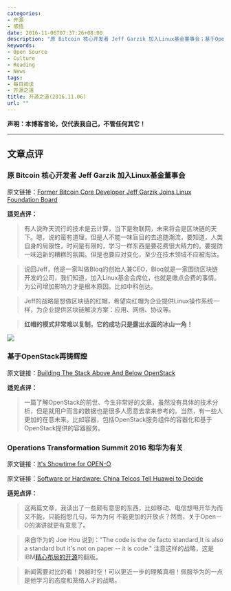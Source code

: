 ```yaml
---
categories:
- 开源
- 感悟
date: 2016-11-06T07:37:26+08:00
description: "原 Bitcoin 核心开发者 Jeff Garzik 加入Linux基金董事会；基于OpenStack再铸辉煌；Operations Transformation Summit 2016 和华为有关"
keywords:
- Open Source
- Culture
- Reading
- News
tags:
- 每日阅读
- 开源之道
title: 开源之道(2016.11.06)
url: ""
---
```


**声明：本博客言论，仅代表我自己，不管任何其它！**

---

## 文章点评

### 原 Bitcoin 核心开发者 Jeff Garzik 加入Linux基金董事会

原文链接：[Former Bitcoin Core Developer Jeff Garzik Joins Linux Foundation Board](https://cointelegraph.com/news/former-bitcoin-core-developer-jeff-garzik-joins-linux-foundation-board)

**适兕点评：**

> 有人说昨天流行的技术是云计算，当下是物联网，未来将会是区块链的天下。嗯，说的蛮有道理，但是人不能一味盲目的去追随潮流，要知道，人类自身的局限性，时间是有限的，学习一样东西是要花费很大精力的。要提防一味追新的糟糕的氛围。但是也要应对变化，至少在技术领域不应被淘汰。

> 说回Jeff，他是一家叫做Bloq的创始人兼CEO，Bloq就是一家围绕区块链开发的公司，我们知道，加入Linux基金会席位，也就是缴点会费的事情。为公司增加影响力才是根本原因。比如中科创达。

> Jeff的战略是想做区块链的红帽，希望向红帽为企业提供Linux操作系统一样，为企业提供区块链解决方案：应用、网络、协议等。

> **红帽的模式非常难以复制，它的成功只是露出水面的冰山一角！**

![](https://www.nextplatform.com/wp-content/uploads/2015/04/openstack-cloud-logo-bw.jpg)

### 基于OpenStack再铸辉煌

原文链接：[Building The Stack Above And Below OpenStack](https://www.nextplatform.com/2016/11/03/building-stack-openstack/)

**适兕点评：**

> 一篇了解OpenStack的前世、今生非常好的文章，虽然没有具体的技术分析，但是就用户而言的数据也是很多人愿意去拿来参考的。当然，有一些人更加的在意未来。比如容器，包括OpenStack服务组件的容器化和基于OpenStack提供的容器服务。

###  Operations Transformation Summit 2016 和华为有关

原文链接：[It's Showtime for OPEN-O](http://www.lightreading.com/nfv/nfv-mano/its-showtime-for-open-o-/d/d-id/727537)

原文链接：[Software or Hardware: China Telcos Tell Huawei to Decide](http://www.lightreading.com/business-employment/business-transformation/software-or-hardware-china-telcos-tell-huawei-to-decide-/d/d-id/727533)

**适兕点评：**

> 这两篇文章，我读出了一些颇有意思的东西，比如移动、电信想甩开华为而又不能，只能抱怨几句，华为为何 不能更加的开放点？然而，关于Open－O的演讲就更有意思了。

> 来自华为的 Joe Hou 说到："The code is the de facto standard,It is also a standard but it's not on paper -- it is code." 注意这样的战略，这是IBM[精心布局的开源](https://www.zybuluo.com/lijiansheng/note/405058)的翻版。

> 新闻需要对比的看！跨越时空！可以更近一步的理解真相！佩服华为的一点是他学习的态度和笼络人才的战略。



